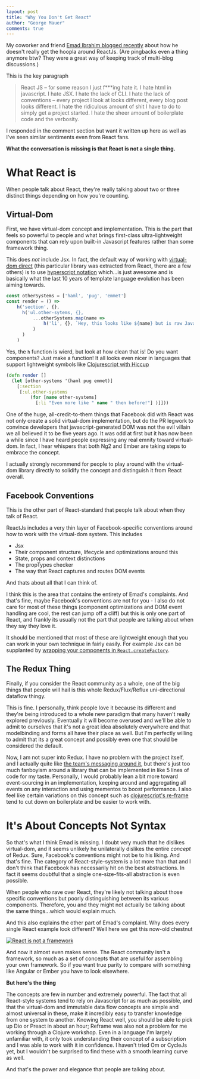 ```yaml
---
layout: post
title: "Why You Don't Get React"
author: "George Mauer"
comments: true
---
```


My coworker and friend [Emad Ibrahim blogged recently](http://emadibrahim.com/2016/10/26/am-i-wrong-in-hating-react-js/) about how he doesn't really get the hoopla around ReactJs. (Are pingbacks even a thing anymore btw? They were a great way of keeping track of multi-blog discussions.)

This is the key paragraph

> React JS – for some reason I just f***ing hate it. I hate html in javascript. I hate JSX.  I hate the lack of CLI. I hate the lack of conventions – every project I look at looks different, every blog post looks different.  I hate the ridiculous amount of shit I have to do to simply get a project started. I hate the sheer amount of boilerplate code and the verbosity.

I responded in the comment section but want it written up here as well as I've seen similar sentiments even from React fans.

**What the conversation is missing is that React is not a single thing.**


# What React is

When people talk about React, they're really talking about two or three distinct things depending on how you're counting.

## Virtual-Dom

First, we have virtual-dom concept and implementation. This is the part that feels so powerful to people and what brings first-class ultra-lightweight components that can rely upon built-in Javascript features rather than some framework thing.

This does *not* include Jsx. In fact, the default way of working with [virtual-dom direct](https://github.com/Matt-Esch/virtual-dom/) (this particular library was extracted from React, there are a few others) is to use [hyperscript notation](https://github.com/dominictarr/hyperscript) which...is just awesome and is basically what the last 10 years of template language evolution has been aiming towards.

```js
const otherSystems = ['haml', 'pug', 'emmet']
const render = () =>
    h('section', {},
      h('ul.other-sytems, {},
          ...otherSystems.map(name =>
              h('li', {}, `Hey, this looks like ${name} but is raw Javascript? Yes please!`)
          )
      )
    )
```

Yes, the `h` function is wierd, but look at how clean that is! Do you want components? Just make a function! It all looks even nicer in languages that support lightweight symbols like [Clojurescript with Hiccup](https://github.com/r0man/sablono)

```clj
(defn render []
  (let [other-systems '(haml pug emmet)]
    [:section
     [:ul.other-systems
         (for [name other-systems]
           [:li "Even more like " name " then before!"] )]]))
```

One of the huge, all-credit-to-them things that Facebook did with React was not only create a solid virtual-dom implementation, but do the PR legwork to convince developers that javascript-generated DOM was not the evil villain we all believed it to be five years ago. It was odd at first but it has now been a while since I have heard people expressing any real emnity toward virtual-dom. In fact, I hear whispers that both Ng2 and Ember are taking steps to embrace the concept.

I actually strongly recommend for people to play around with the virtual-dom library directly to solidify the concept and distinguish it from React overall.

## Facebook Conventions

This is the other part of React-standard that people talk about when they talk of React.

ReactJs includes a very thin layer of Facebook-specific conventions around how to work with the virtual-dom system. This includes

* Jsx
* Their component structure, lifecycle and optimizations around this
* State, props and context distinctions
* The propTypes checker
* The way that React captures and routes DOM events

And thats about all that I can think of.

I think this is the area that contains the entirety of Emad's complaints. And that's fine, maybe Facebook's conventions are not for you - I also do not care for most of these things (component optimizations and DOM event handling are cool, the rest can jump off a cliff) but this is only one part of React, and frankly its usually not the part that people are talking about when they say they love it.

It should be mentioned that most of these are lightweight enough that you can work in your own technique in fairly easily. For example Jsx can be supplanted by [wrapping your components in `React.createFactory`](https://facebook.github.io/react/blog/2014/10/14/introducing-react-elements.html).

## The Redux Thing

Finally, if you consider the React community as a whole, one of the big things that people will hail is this whole Redux/Flux/Reflux uni-directional dataflow thingy.

This is fine. I personally, think people love it because its different and they're being introduced to a whole new paradigm that many haven't really explored previously. Eventually it will become overused and we'll be able to admit to ourselves that it's not a great idea absolutely everywhere and that modelbinding and forms all have their place as well. But I'm perfectly willing to admit that its a great concept and possibly even one that should be considered the default.

Now, I am not super into Redux. I have no problem with the project itself, and I actually quite like [the team's messaging around it](http://redux.js.org/docs/introduction/), but there's just too much fanboyism around a library that can be implemented in like 5 lines of code for my taste. Personally, I would probably lean a bit more toward event-sourcing in an implementation, keeping around and aggregating all events on any interaction and using mementos to boost performance. I also feel like certain variations on this concept such as [clojurescript's re-frame](https://github.com/Day8/re-frame#subscribe) tend to cut down on boilerplate and be easier to work with.

# It's About Concepts Not Syntax

So that's what I think Emad is missing. I doubt very much that he dislikes virtual-dom, and it seems unlikely he unilaterally dislikes the entire *concept* of Redux. Sure, Facebook's conventions might not be to his liking. And that's fine. The category of React-style-system is a lot more than that and I don't think that Facebook has necessarily hit on the best abstractions. In fact it seems doubtful that a single one-size-fits-all abstraction is even possible.

When people who rave over React, they're likely not talking about those specific conventions but poorly distinguishing between its various components. Therefore, you and they might not actually be talking about the same things...which would explain much.

And this also explains the other part of Emad's complaint. Why does every single React example look different? Well here we get this now-old chestnut

[![React is not a framework](https://pbs.twimg.com/media/CGmggYDXAAEbBC-.png:small)](https://twitter.com/jaffathecake/status/606064895805792256)

And now it almost even makes sense. The React community isn't a framework, so much as a set of concepts that are useful for assembling your own framework. So if you want true parity to compare with something like Angular or Ember you have to look elsewhere.

**But here's the thing**

The concepts are few in number and extremely powerful. The fact that all React-style systems tend to rely on Javascript for as much as possible, and that the virtual-dom and immutable data flow concepts are simple and almost universal in these, make it incredibly easy to transfer knowledge from one system to another. Knowing React well, you should be able to pick up Dio or Preact in about an hour; Reframe was also not a problem for me working through a Clojure workshop. Even in a language I'm largely unfamiliar with, it only took understanding their concept of a subscription and I was able to work with it in confidence. I haven't tried Om or CycleJs yet, but I wouldn't be surprised to find these with a smooth learning curve as well.

And that's the power and elegance that people are talking about.
